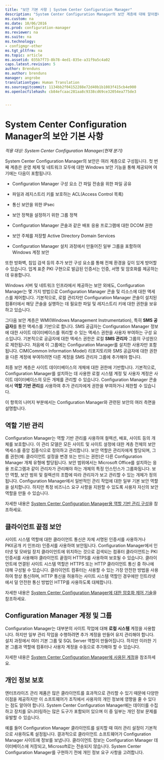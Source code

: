 ```yaml
---
title: "보안 기본 사항 | System Center Configuration Manager"
description: "System Center Configuration Manager의 보안 계층에 대해 알아봅니다."
ms.custom: na
ms.date: 10/06/2016
ms.prod: configuration-manager
ms.reviewer: na
ms.suite: na
ms.technology:
- configmgr-other
ms.tgt_pltfrm: na
ms.topic: article
ms.assetid: 035b7f73-8b78-4ed1-835e-a31f9a5c4a02
caps.latest.revision: 5
author: Brenduns
ms.author: brenduns
manager: angrobe
translationtype: Human Translation
ms.sourcegitcommit: 1134bb2f04152288e72d40b1b1083f415cb4e900
ms.openlocfilehash: cb84efcaac281aa8c9338cd69ce32054ea775de3


---
```

# <a name="fundamentals-of-security-for-system-center-configuration-manager"></a>System Center Configuration Manager의 보안 기본 사항

*적용 대상: System Center Configuration Manager(현재 분기)*

System Center Configuration Manager의 보안은 여러 계층으로 구성됩니다. 첫 번째 계층은 운영 체제 및 네트워크 모두에 대한 Windows 보안 기능을 통해 제공되며 여기에는 다음이 포함됩니다.  

-   Configuration Manager 구성 요소 간 파일 전송을 위한 파일 공유  

-   파일과 레지스트리 키를 보호하는 ACL(Access Control 목록)  

-   통신 보안을 위한 IPsec  

-   보안 정책을 설정하기 위한 그룹 정책  

-   Configuration Manager 콘솔과 같은 배포 응용 프로그램에 대한 DCOM 권한  

-   보안 주체를 저장할 Active Directory Domain Services  

-   Configuration Manager 설치 과정에서 만들어진 일부 그룹을 포함하여 Windows 계정 보안  

또한 방화벽, 침입 검색 등의 추가 보안 구성 요소를 통해 전체 환경을 깊이 있게 방어할 수 있습니다. 업계 표준 PKI 구현으로 발급된 인증서는 인증, 서명 및 암호화를 제공하는 데 유용합니다.  

Windows 서버 및 네트워크 인프라에서 제공하는 보안 외에도, Configuration Manager는 몇 가지 방법으로 Configuration Manager 콘솔 및 리소스에 대한 액세스를 제어합니다. 기본적으로, 로컬 관리자만 Configuration Manager 콘솔이 설치된 컴퓨터에서 해당 콘솔을 실행하는 데 필요한 파일 및 레지스트리 키에 대한 권한을 보유하고 있습니다.  

그다음 보안 계층은 WMI(Windows Management Instrumentation), 특히 **SMS 공급자**를 통한 액세스를 기반으로 합니다. SMS 공급자는 Configuration Manager 정보에 대한 사이트 데이터베이스를 쿼리할 수 있는 액세스 권한을 사용자 부여하는 구성 요소입니다. 기본적으로 공급자에 대한 액세스 권한은 로컬 **SMS 관리자** 그룹의 구성원으로 제한됩니다. 처음에 이 그룹에는 Configuration Manager를 설치한 사용자만 포함됩니다. CIM(Common Information Model) 리포지토리와 SMS 공급자에 대한 권한을 다른 계정에 부여하려면 다른 계정을 SMS 관리자 그룹에 추가해야 합니다.  

최종 보안 계층은 사이트 데이터베이스의 개체에 대한 권한에 기반합니다. 기본적으로, Configuration Manager를 설치하는 데 사용한 로컬 시스템 계정 및 사용자 계정은 사이트 데이터베이스의 모든 개체를 관리할 수 있습니다. Configuration Manager 콘솔에서 **역할 기반 관리**를 사용하여 추가 관리자에게 권한을 부여하거나 제한할 수 있습니다.  

이 항목의 나머지 부분에서는 Configuration Manager와 관련된 보안의 여러 측면을 설명합니다.  

## <a name="role-based-administration"></a>역할 기반 관리  
 Configuration Manager는 역할 기반 관리를 사용하여 컬렉션, 배포, 사이트 등의 개체를 보호합니다. 이 관리 모델은 모든 사이트 및 사이트 설정에 대한 계층 전체의 보안 액세스를 중앙 집중식으로 정의하고 관리합니다. 보안 역할은 관리자에게 할당되며, 그룹 권한(예: 클라이언트 설정을 변경 또는 만드는 권한)은 다른 Configuration Manager 개체 유형에 할당됩니다. 보안 범위에서는 Microsoft Office를 설치하는 응용 프로그램과 같이 관리자가 관리해야 하는 개체의 특정 인스턴스가 그룹화됩니다. 보안 역할, 보안 범위 및 컬렉션의 조합에 따라 관리자가 보고 관리할 수 있는 개체가 정의됩니다. Configuration Manager에서 일반적인 관리 작업에 대한 일부 기본 보안 역할을 설치합니다. 하지만 특정 비즈니스 요구 사항을 지원할 수 있도록 사용자 자신의 보안 역할을 만들 수 있습니다.  

 자세한 내용은 [System Center Configuration Manager용 역할 기반 관리 구성](../../core/servers/deploy/configure/configure-role-based-administration.md)을 참조하세요.  

## <a name="securing-client-endpoints"></a>클라이언트 끝점 보안  
 사이트 시스템 역할에 대한 클라이언트 통신은 자체 서명된 인증서를 사용하거나 PKI(공개 키 인프라) 인증서를 사용하여 보안됩니다. Configuration Manager에서 인터넷 및 모바일 장치 클라이언트에 위치하는 것으로 검색되는 컴퓨터 클라이언트는 PKI 인증서를 사용해야 클라이언트 끝점이 HTTPS를 사용하여 보호될 수 있습니다. 클라이언트에 연결된 사이트 시스템 역할은 HTTPS 또는 HTTP 클라이언트 통신 중 하나에 대해 구성될 수 있습니다. 클라이언트 컴퓨터는 사용할 수 있는 가장 안전한 방법을 사용하여 항상 통신하며, HTTP 통신을 허용하는 사이트 시스템 역할인 경우에만 인트라넷에서 덜 안전한 통신 방법인 HTTP를 사용하도록 대체합니다.  

 자세한 내용은 [System Center Configuration Manager에 대한 암호화 제어 기술](../../protect/deploy-use/cryptographic-controls-technical-reference.md)을 참조하세요.  

## <a name="configuration-manager-accounts-and-groups"></a>Configuration Manager 계정 및 그룹  
 Configuration Manager는 대부분의 사이트 작업에 대해 **로컬 시스템** 계정을 사용합니다. 하지만 일부 관리 작업을 수행하려면 추가 계정을 만들어 유지 관리해야 합니다. 설치 과정에서 여러 기본 그룹 및 SQL Server 역할이 만들어집니다. 하지만 이러한 기본 그룹과 역할에 컴퓨터나 사용자 계정을 수동으로 추가해야 할 수 있습니다.  

 자세한 내용은 [System Center Configuration Manager에 사용된 계정](../../core/plan-design/hierarchy/accounts.md)을 참조하세요.  

## <a name="privacy"></a>개인 정보 보호  
 엔터프라이즈 관리 제품은 많은 클라이언트를 효과적으로 관리할 수 있기 때문에 다양한 이점을 제공하지만 이 소프트웨어가 조직에서 사용자의 개인 정보에 영향을 줄 수 있다는 점도 알아야 합니다. System Center Configuration Manager에는 데이터를 수집하고 장치를 모니터링하는 많은 도구가 포함되어 있으며 이 중 일부는 개인 정보 문제를 유발할 수 있습니다.  

 예를 들어 Configuration Manager 클라이언트를 설치할 때 여러 관리 설정이 기본적으로 사용하도록 설정됩니다. 결과적으로 클라이언트 소프트웨어가 Configuration Manager 사이트에 정보를 보냅니다. 클라이언트 정보는 Configuration Manager 데이터베이스에 저장되고, Microsoft로는 전송되지 않습니다. System Center Configuration Manager를 구현하기 전에 개인 정보 요구 사항을 고려합니다.  



<!--HONumber=Nov16_HO1-->


